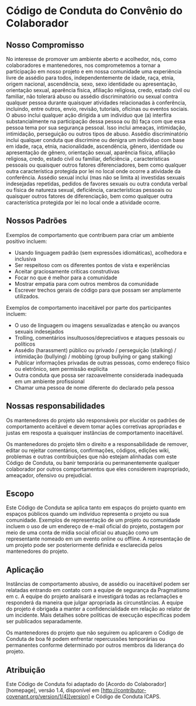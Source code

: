 # Código de Conduta do Convênio do Colaborador

## Nosso Compromisso

No interesse de promover um ambiente aberto e acolhedor, nós, como colaboradores e mantenedores, nos comprometemos a tornar a participação em nosso projeto e em nossa comunidade uma experiência livre de assédio para todos, independentemente de idade, raça, etnia, origem nacional, ascendência, sexo, sexo identidade ou apresentação, orientação sexual, aparência física, afiliação religiosa, credo, estado civil ou familiar, não tolerará abuso ou assédio discriminatório ou sexual contra qualquer pessoa durante quaisquer atividades relacionadas à conferência, incluindo, entre outros, envio, revisão, tutoriais, oficinas ou eventos sociais. O abuso inclui qualquer ação dirigida a um indivíduo que (a) interfira substancialmente na participação dessa pessoa ou (b) faça com que essa pessoa tema por sua segurança pessoal. Isso inclui ameaças, intimidação, intimidação, perseguição ou outros tipos de abuso. Assédio discriminatório inclui qualquer conduta que discrimine ou denigra um indivíduo com base em idade, raça, etnia, nacionalidade, ascendência, gênero, identidade ou apresentação de gênero, orientação sexual, aparência física, afiliação religiosa, credo, estado civil ou familiar, deficiência , características pessoais ou quaisquer outros fatores diferenciadores, bem como qualquer outra característica protegida por lei no local onde ocorre a atividade da conferência. Assédio sexual inclui (mas não se limita a) investidas sexuais indesejadas repetidas, pedidos de favores sexuais ou outra conduta verbal ou física de natureza sexual, deficiência, características pessoais ou quaisquer outros fatores de diferenciação, bem como qualquer outra característica protegida por lei no local onde a atividade ocorre. 

## Nossos Padrões

Exemplos de comportamento que contribuem para criar um ambiente positivo incluem:

* Usando linguagem padrão (sem expressões idiomáticas), acolhedora e inclusiva
* Ser respeitoso com os diferentes pontos de vista e experiências
* Aceitar graciosamente críticas construtivas
* Focar no que é melhor para a comunidade
* Mostrar empatia para com outros membros da comunidade
* Escrever trechos gerais de código para que possam ser amplamente utilizados.

Exemplos de comportamento inaceitável por parte dos participantes incluem:

* O uso de linguagem ou imagens sexualizadas e atenção ou avanços sexuais indesejados
* Trolling, comentários insultuosos/depreciativos e ataques pessoais ou políticos
* Assédio (harassment) público ou privado / perseguição (stalking) / intimidação (bullying) / mobbing (group bullying or gang stalking)
* Publicar informações privadas de outras pessoas, como endereço físico ou eletrônico, sem permissão explícita
* Outra conduta que possa ser razoavelmente considerada inadequada em um ambiente profissional
* Chamar uma pessoa de nome diferente do declarado pela pessoa

## Nossas responsabilidades

Os mantenedores do projeto são responsáveis por elucidar os padrões de comportamento aceitável e devem tomar ações corretivas apropriadas e justas em resposta a quaisquer instâncias de comportamento inaceitável.

Os mantenedores do projeto têm o direito e a responsabilidade de remover, editar ou rejeitar comentários, confirmações, códigos, edições wiki, problemas e outras contribuições que não estejam alinhadas com este Código de Conduta, ou banir temporária ou permanentemente qualquer colaborador por outros comportamentos que eles considerem inapropriado, ameaçador, ofensivo ou prejudicial.

## Escopo

Este Código de Conduta se aplica tanto em espaços do projeto quanto em espaços públicos quando um indivíduo representa o projeto ou sua comunidade. Exemplos de representação de um projeto ou comunidade incluem o uso de um endereço de e-mail oficial do projeto, postagem por meio de uma conta de mídia social oficial ou atuação como um representante nomeado em um evento online ou offline. A representação de um projeto pode ser posteriormente definida e esclarecida pelos mantenedores do projeto.

## Aplicação

Instâncias de comportamento abusivo, de assédio ou inaceitável podem ser relatadas entrando em contato com a equipe de segurança da Pragmatismo em c. A equipe do projeto analisará e investigará todas as reclamações e responderá da maneira que julgar apropriada às circunstâncias. A equipe do projeto é obrigada a manter a confidencialidade em relação ao relator de um incidente. Mais detalhes sobre políticas de execução específicas podem ser publicados separadamente.

Os mantenedores do projeto que não seguirem ou aplicarem o Código de Conduta de boa fé podem enfrentar repercussões temporárias ou permanentes conforme determinado por outros membros da liderança do projeto.

## Atribuição

Este Código de Conduta foi adaptado do [Acordo do Colaborador][homepage], versão 1.4, disponível em [http://contributor-covenant.org/version/1/4][version] e Código de Conduta ICAPS.

[página inicial]: http://contributor-covenant.org
[versão]: http://contributor-covenant.org/version/1/4/
